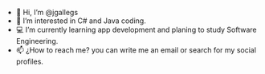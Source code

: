 - 👋 Hi, I’m @jgallegs
- 👀 I’m interested in C# and Java coding.
- 💻 I’m currently learning app development and planing to study Software Engineering.
- 📫 ¿How to reach me? you can write me an email or search for my social profiles.
